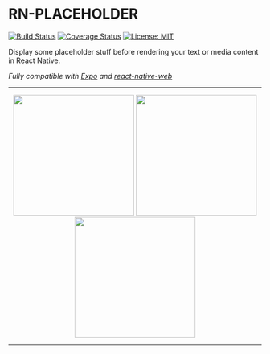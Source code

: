 # RN-PLACEHOLDER

[![Build Status](https://travis-ci.org/mfrachet/rn-placeholder.svg?branch=master)](https://travis-ci.org/mfrachet/rn-placeholder)
[![Coverage Status](https://coveralls.io/repos/github/mfrachet/rn-placeholder/badge.svg?branch=master)](https://coveralls.io/github/mfrachet/rn-placeholder?branch=master)
[![License: MIT](https://img.shields.io/badge/License-MIT-yellow.svg)](https://opensource.org/licenses/MIT)

Display some placeholder stuff before rendering your text or media content in React Native.

*Fully compatible with [Expo](https://expo.io/) and [react-native-web](https://github.com/necolas/react-native-web)*

------
<p align="center">
<img height="240" src="https://img4.hostingpics.net/pics/221859android.gif" />
<img height="240" src="https://img4.hostingpics.net/pics/197702shineanimation.gif" />
<img height="240" src="https://img15.hostingpics.net/pics/449888rnweb.gif" />
</p>

------
